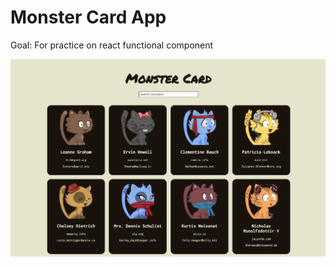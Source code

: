 # Monster Card App
Goal: For practice on react functional component 

![monster-card](src/img/monster_card.png)
